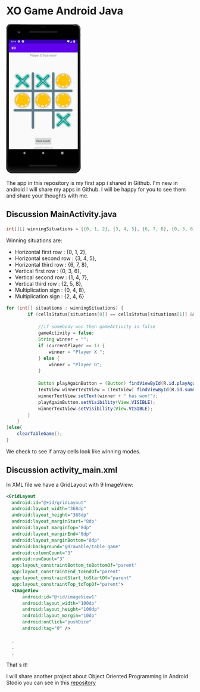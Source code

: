 # XO Game Android Java
<img width="200" height="400" src="XO_Game.jpg" alt="XO Game" />

The app in this repository is my first app i shared in Github. I'm new in android I will share my apps in Github.
I will be happy for you to see them and share your thoughts with me.

## Discussion MainActivity.java

```java
int[][] winningSituations = {{0, 1, 2}, {3, 4, 5}, {6, 7, 8}, {0, 3, 6}, {1, 4, 7}, {2, 5, 8}, {0, 4, 8}, {2, 4, 6}};
```
Winning situations are:

* Horizontal first row : {0, 1, 2},
* Horizontal second row : {3, 4, 5},
* Horizontal third row : {6, 7, 8},
* Vertical first row : {0, 3, 6},
* Vertical second row : {1, 4, 7},
* Vertical third row : {2, 5, 8},
* Multiplication sign : {0, 4, 8},
* Multiplication sign : {2, 4, 6}

```java
for (int[] situations : winningSituations) {
        if (cellsStatus[situations[0]] == cellsStatus[situations[1]] && cellsStatus[situations[1]] == cellsStatus[situations[2]] && cellsStatus[situations[0]] != 0) {

            //if somebody won then gameActivity is false
            gameActivity = false;
            String winner = "";
            if (currentPlayer == 1) {
                winner = "Player X ";
            } else {
                winner = "Player O";
            }

            Button playAgainButton = (Button) findViewById(R.id.playAgainButton);
            TextView winnerTextView = (TextView) findViewById(R.id.summaryTextView);
            winnerTextView.setText(winner + " has won!");
            playAgainButton.setVisibility(View.VISIBLE);
            winnerTextView.setVisibility(View.VISIBLE);
        }
    }
}else{
    clearTableGame();
}
```
We check to see if array cells look like winning modes.

## Discussion activity_main.xml
In XML file we have a GridLayout with 9 ImageView:

```xml
<GridLayout
  android:id="@+id/gridLayout"
  android:layout_width="368dp"
  android:layout_height="368dp"
  android:layout_marginStart="8dp"
  android:layout_marginTop="8dp"
  android:layout_marginEnd="8dp"
  android:layout_marginBottom="8dp"
  android:background="@drawable/table_game"
  android:columnCount="3"
  android:rowCount="3"
  app:layout_constraintBottom_toBottomOf="parent"
  app:layout_constraintEnd_toEndOf="parent"
  app:layout_constraintStart_toStartOf="parent"
  app:layout_constraintTop_toTopOf="parent">
  <ImageView
      android:id="@+id/imageView1"
      android:layout_width="100dp"
      android:layout_height="100dp"
      android:layout_margin="10dp"
      android:onClick="pushDice"
      android:tag="0" />
  
  .
  .
  .
  ```
That`s it!

I will share another project about Object Oriented Programming in Android Stodio you can see in this [repository](https://github.com/mahmood-ghaem/AndroidStudio_OOP)
